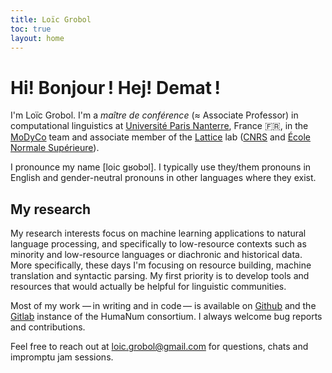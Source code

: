 ```yaml
---
title: Loïc Grobol
toc: true
layout: home
---
```


<!-- LTeX: language=en-GB -->
<!-- markdownlint-disable MD003 MD025 MD033 -->

Hi! Bonjour ! Hej! Demat !
=========================

I'm Loïc Grobol. I'm a *maître de conférence* (≈ Associate Professor) in computational linguistics
at [Université Paris Nanterre](https://parisnanterre.fr), France 🇫🇷, in the
[MoDyCo](https://modyco.fr) team and associate member of the [Lattice](lattice.cnrs.fr) lab
([CNRS](https://cnrs.fr) and [École Normale Supérieure](https://www.ens.psl.eu)).

I pronounce my name [loic gʁobɔl]. I typically use they/them pronouns in English and gender-neutral
pronouns in other languages where they exist.

## My research

My research interests focus on machine learning applications to natural language processing, and
specifically to low-resource contexts such as minority and low-resource languages or diachronic and
historical data. More specifically, these days I'm focusing on resource building, machine
translation and syntactic parsing. My first priority is to develop tools and resources that would
actually be helpful for linguistic communities.

Most of my work — in writing and in code — is available on [Github](https://github.com/loicgrobol)
and the [Gitlab](https://gitlab.huma-num.fr/lgrobol) instance of the HumaNum consortium. I always
welcome bug reports and contributions.

Feel free to reach out at [loic.grobol@gmail.com](mailto:loic.grobol@gmail.com) for questions,
chats and impromptu jam sessions.

